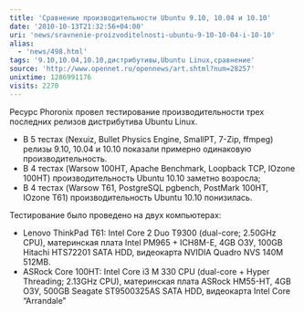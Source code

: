 ```yaml
---
title: 'Сравнение производительности Ubuntu 9.10, 10.04 и 10.10'
date: '2010-10-13T21:32:56+04:00'
uri: 'news/sravnenie-proizvoditelnosti-ubuntu-9-10-10-04-i-10-10'
alias: 
  - 'news/498.html'
tags: '9.10,10.04,10.10,дистрибутивы,Ubuntu Linux,сравнение'
source: 'http://www.opennet.ru/opennews/art.shtml?num=28257'
unixtime: 1286991176
visits: 2270
---
```

Ресурс Phoronix провел тестирование производительности трех последних релизов дистрибутива Ubuntu Linux. 

*   В 5 тестах (Nexuiz, Bullet Physics Engine, SmallPT, 7-Zip, ffmpeg) релизы 9.10, 10.04 и 10.10 показали примерно одинаковую производительность.
*   В 4 тестах (Warsow 100HT, Apache Benchmark, Loopback TCP, IOzone 100HT) производительность Ubuntu 10.10 заметно возросла;
*   В 4 тестах (Warsow T61, PostgreSQL pgbench, PostMark 100HT, IOzone T61) производительность Ubuntu 10.10 понизилась.

Тестирование было проведено на двух компьютерах:

*   Lenovo ThinkPad T61: Intel Core 2 Duo T9300 (dual-core; 2.50GHz CPU), материнская плата Intel PM965 + ICH8M-E, 4GB ОЗУ, 100GB Hitachi HTS72201 SATA HDD, видеокарта NVIDIA Quadro NVS 140M 512MB.
*   ASRock Core 100HT: Intel Core i3 M 330 CPU (dual-core + Hyper Threading; 2.13GHz CPU), материнская плата ASRock HM55-HT, 4GB ОЗУ, 500GB Seagate ST9500325AS SATA HDD, видеокарта Intel Core “Arrandale”
